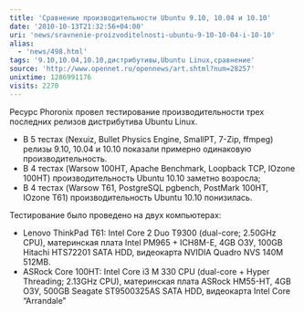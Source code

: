 ```yaml
---
title: 'Сравнение производительности Ubuntu 9.10, 10.04 и 10.10'
date: '2010-10-13T21:32:56+04:00'
uri: 'news/sravnenie-proizvoditelnosti-ubuntu-9-10-10-04-i-10-10'
alias: 
  - 'news/498.html'
tags: '9.10,10.04,10.10,дистрибутивы,Ubuntu Linux,сравнение'
source: 'http://www.opennet.ru/opennews/art.shtml?num=28257'
unixtime: 1286991176
visits: 2270
---
```

Ресурс Phoronix провел тестирование производительности трех последних релизов дистрибутива Ubuntu Linux. 

*   В 5 тестах (Nexuiz, Bullet Physics Engine, SmallPT, 7-Zip, ffmpeg) релизы 9.10, 10.04 и 10.10 показали примерно одинаковую производительность.
*   В 4 тестах (Warsow 100HT, Apache Benchmark, Loopback TCP, IOzone 100HT) производительность Ubuntu 10.10 заметно возросла;
*   В 4 тестах (Warsow T61, PostgreSQL pgbench, PostMark 100HT, IOzone T61) производительность Ubuntu 10.10 понизилась.

Тестирование было проведено на двух компьютерах:

*   Lenovo ThinkPad T61: Intel Core 2 Duo T9300 (dual-core; 2.50GHz CPU), материнская плата Intel PM965 + ICH8M-E, 4GB ОЗУ, 100GB Hitachi HTS72201 SATA HDD, видеокарта NVIDIA Quadro NVS 140M 512MB.
*   ASRock Core 100HT: Intel Core i3 M 330 CPU (dual-core + Hyper Threading; 2.13GHz CPU), материнская плата ASRock HM55-HT, 4GB ОЗУ, 500GB Seagate ST9500325AS SATA HDD, видеокарта Intel Core “Arrandale”
